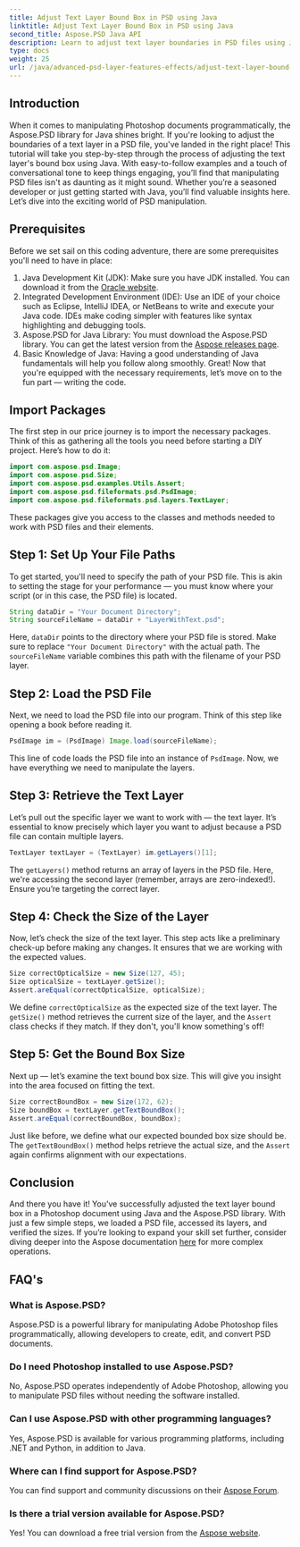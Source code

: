 ```yaml
---
title: Adjust Text Layer Bound Box in PSD using Java
linktitle: Adjust Text Layer Bound Box in PSD using Java
second_title: Aspose.PSD Java API
description: Learn to adjust text layer boundaries in PSD files using Java with Aspose.PSD. Simple guide with step-by-step instructions.
type: docs
weight: 25
url: /java/advanced-psd-layer-features-effects/adjust-text-layer-bound-box-psd/
---
```

## Introduction
When it comes to manipulating Photoshop documents programmatically, the Aspose.PSD library for Java shines bright. If you're looking to adjust the boundaries of a text layer in a PSD file, you've landed in the right place! This tutorial will take you step-by-step through the process of adjusting the text layer's bound box using Java.
With easy-to-follow examples and a touch of conversational tone to keep things engaging, you’ll find that manipulating PSD files isn't as daunting as it might sound. Whether you’re a seasoned developer or just getting started with Java, you’ll find valuable insights here. Let’s dive into the exciting world of PSD manipulation.
## Prerequisites
Before we set sail on this coding adventure, there are some prerequisites you'll need to have in place:
1. Java Development Kit (JDK): Make sure you have JDK installed. You can download it from the [Oracle website](https://www.oracle.com/java/technologies/javase-jdk11-downloads.html).
2. Integrated Development Environment (IDE): Use an IDE of your choice such as Eclipse, IntelliJ IDEA, or NetBeans to write and execute your Java code. IDEs make coding simpler with features like syntax highlighting and debugging tools.
3. Aspose.PSD for Java Library: You must download the Aspose.PSD library. You can get the latest version from the [Aspose releases page](https://releases.aspose.com/psd/java/). 
4. Basic Knowledge of Java: Having a good understanding of Java fundamentals will help you follow along smoothly.
Great! Now that you're equipped with the necessary requirements, let’s move on to the fun part — writing the code.
## Import Packages
The first step in our price journey is to import the necessary packages. Think of this as gathering all the tools you need before starting a DIY project. Here’s how to do it:
```java
import com.aspose.psd.Image;
import com.aspose.psd.Size;
import com.aspose.psd.examples.Utils.Assert;
import com.aspose.psd.fileformats.psd.PsdImage;
import com.aspose.psd.fileformats.psd.layers.TextLayer;
```
These packages give you access to the classes and methods needed to work with PSD files and their elements.
## Step 1: Set Up Your File Paths
To get started, you'll need to specify the path of your PSD file. This is akin to setting the stage for your performance — you must know where your script (or in this case, the PSD file) is located.

```java
String dataDir = "Your Document Directory"; 
String sourceFileName = dataDir + "LayerWithText.psd";
```
Here, `dataDir` points to the directory where your PSD file is stored. Make sure to replace `"Your Document Directory"` with the actual path. The `sourceFileName` variable combines this path with the filename of your PSD layer.
## Step 2: Load the PSD File
Next, we need to load the PSD file into our program. Think of this step like opening a book before reading it.

```java
PsdImage im = (PsdImage) Image.load(sourceFileName);
```
This line of code loads the PSD file into an instance of `PsdImage`. Now, we have everything we need to manipulate the layers.
## Step 3: Retrieve the Text Layer
Let’s pull out the specific layer we want to work with — the text layer. It’s essential to know precisely which layer you want to adjust because a PSD file can contain multiple layers.

```java
TextLayer textLayer = (TextLayer) im.getLayers()[1];
```
The `getLayers()` method returns an array of layers in the PSD file. Here, we're accessing the second layer (remember, arrays are zero-indexed!). Ensure you’re targeting the correct layer.
## Step 4: Check the Size of the Layer
Now, let’s check the size of the text layer. This step acts like a preliminary check-up before making any changes. It ensures that we are working with the expected values.

```java
Size correctOpticalSize = new Size(127, 45);
Size opticalSize = textLayer.getSize();
Assert.areEqual(correctOpticalSize, opticalSize);
```
We define `correctOpticalSize` as the expected size of the text layer. The `getSize()` method retrieves the current size of the layer, and the `Assert` class checks if they match. If they don't, you'll know something's off!
## Step 5: Get the Bound Box Size
Next up — let’s examine the text bound box size. This will give you insight into the area focused on fitting the text.

```java
Size correctBoundBox = new Size(172, 62);
Size boundBox = textLayer.getTextBoundBox();
Assert.areEqual(correctBoundBox, boundBox);
```
Just like before, we define what our expected bounded box size should be. The `getTextBoundBox()` method helps retrieve the actual size, and the `Assert` again confirms alignment with our expectations.
## Conclusion
And there you have it! You’ve successfully adjusted the text layer bound box in a Photoshop document using Java and the Aspose.PSD library. With just a few simple steps, we loaded a PSD file, accessed its layers, and verified the sizes. If you’re looking to expand your skill set further, consider diving deeper into the Aspose documentation [here](https://reference.aspose.com/psd/java/) for more complex operations.
## FAQ's
### What is Aspose.PSD?
Aspose.PSD is a powerful library for manipulating Adobe Photoshop files programmatically, allowing developers to create, edit, and convert PSD documents.
### Do I need Photoshop installed to use Aspose.PSD?
No, Aspose.PSD operates independently of Adobe Photoshop, allowing you to manipulate PSD files without needing the software installed.
### Can I use Aspose.PSD with other programming languages?
Yes, Aspose.PSD is available for various programming platforms, including .NET and Python, in addition to Java.
### Where can I find support for Aspose.PSD?
You can find support and community discussions on their [Aspose Forum](https://forum.aspose.com/c/psd/34).
### Is there a trial version available for Aspose.PSD?
Yes! You can download a free trial version from the [Aspose website](https://releases.aspose.com/).
